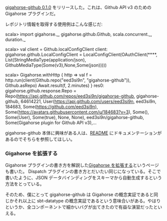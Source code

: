   [1]: https://github.com/eed3si9n/gigahorse-github
  [plugin]: http://eed3si9n.com/gigahorse/ja/plugin.html
  [dispatchplugin]: http://eed3si9n.com/ja/howto-write-a-dispatch-plugin

[gigahorse-github 0.1.0][1] をリリースした。これは、Github API v3 のための Gigahorse プラグインだ。

レポジトリ情報を取得する使用例はこんな感じだ:

<scala>
scala> import gigahorse._, gigahorse.github.Github, scala.concurrent._, duration._

scala> val client = Github.localConfigClient
client: gigahorse.github.LocalConfigClient = LocalConfigClient(OAuthClient(****, List(StringMediaType(application/json), GithubMediaType(Some(v3),None,Some(json)))))

scala> Gigahorse.withHttp { http =>
         val f = http.run(client(Github.repo("eed3si9n", "gigahorse-github")), Github.asRepo)
         Await.result(f, 2.minutes)
       }
res0: gigahorse.github.response.Repo = Repo(https://api.github.com/repos/eed3si9n/gigahorse-github, gigahorse-github, 64614221, User(https://api.github.com/users/eed3si9n, eed3si9n, 184683, Some(https://github.com/eed3si9n), Some(https://avatars.githubusercontent.com/u/184683?v=3), Some(), Some(User), Some(true), None, None), eed3si9n/gigahorse-github, Some(Gigahorse plugin for Github API v3),...
</scala>

gigahorse-github 本体に興味がある人は、[README][1] にドキュメンテーションがあるのでそちらを参照してほしい。

### Gigahorse を拡張する

Gigahorse プラグインの書き方を解説した[Gigahorse を拡張する][plugin]というページも書いた。
Dispatch プラグインの書き方とだいたい同じになっている。そこで書いたように、JSON データバインディングをスキーマから自動生成するという方法をとっている。

そのため、僕にとって gigahorse-github は Gigahorse の概念実証であると同じかそれ以上に sbt-datatype の概念実証であるという意味合いがある。やはりというか、全コンポーネントで細かいバグが出てきたので有益な演習だったといえる。
